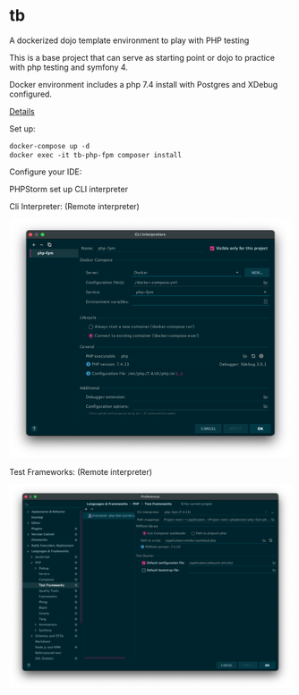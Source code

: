 # tb

A dockerized dojo template environment to play with PHP testing 

This is a base project that can serve as starting point or dojo to practice with php testing and symfony 4.

Docker environment includes a php 7.4 install with Postgres and XDebug configured.

[Details](phpdocker/README.md)

Set up:

```
docker-compose up -d
docker exec -it tb-php-fpm composer install
```

Configure your IDE:

PHPStorm set up CLI interpreter

Cli Interpreter: (Remote interpreter)

![Cli interpreter config](doc/php-settings.png)

Test Frameworks: (Remote interpreter)

![PHP Unit remote config](doc/phpunit-settings.png)
